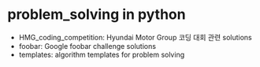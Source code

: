 # problem_solving in python

- HMG_coding_competition: Hyundai Motor Group 코딩 대회 관련 solutions
- foobar: Google foobar challenge solutions
- templates: algorithm templates for problem solving
